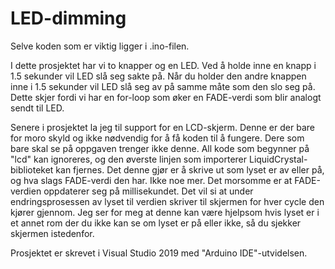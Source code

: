 # LED-dimming
Selve koden som er viktig ligger i .ino-filen.

I dette prosjektet har vi to knapper og en LED.
Ved å holde inne en knapp i 1.5 sekunder vil LED slå seg sakte på. 
Når du holder den andre knappen inne i 1.5 sekunder vil LED slå seg av på samme måte som den slo seg på. 
Dette skjer fordi vi har en for-loop som øker en FADE-verdi som blir analogt sendt til LED.

Senere i prosjektet la jeg til support for en LCD-skjerm.
Denne er der bare for moro skyld og ikke nødvendig for å få koden til å fungere.
Dere som bare skal se på oppgaven trenger ikke denne. All kode som begynner på "lcd" kan ignoreres, 
og den øverste linjen som importerer LiquidCrystal-biblioteket kan fjernes.
Det denne gjør er å skrive ut som lyset er av eller på, og hva slags FADE-verdi den har. Ikke noe mer.
Det morsomme er at FADE-verdien oppdaterer seg på millisekundet.
Det vil si at under endringsprosessen av lyset til verdien skriver til skjermen for hver cycle den kjører gjennom.
Jeg ser for meg at denne kan være hjelpsom hvis lyset er i et annet rom der du ikke kan se om lyset er på eller ikke, så du sjekker skjermen istedenfor.

Prosjektet er skrevet i Visual Studio 2019 med "Arduino IDE"-utvidelsen. 
